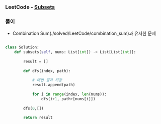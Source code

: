 ### LeetCode - [Subsets](https://leetcode.com/problems/subsets/)

### 풀이

* Combination Sum(./solved/LeetCode/combination_sum)과 유사한 문제

```Python

class Solution:
    def subsets(self, nums: List[int]) -> List[List[int]]:
        
        result = []
        
        def dfs(index, path):
            
            # 매번 결과 저장
            result.append(path)
            
            for i in range(index, len(nums)):
                dfs(i+1, path+[nums[i]])
            
        dfs(0,[])
        
        return result

```

